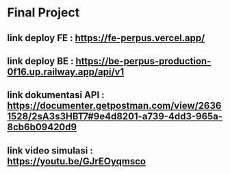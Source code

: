 # Final Project

## link deploy FE : https://fe-perpus.vercel.app/

## link deploy BE : https://be-perpus-production-0f16.up.railway.app/api/v1

## link dokumentasi API : https://documenter.getpostman.com/view/26361528/2sA3s3HBT7#9e4d8201-a739-4dd3-965a-8cb6b09420d9

## link video simulasi : https://youtu.be/GJrEOyqmsco

